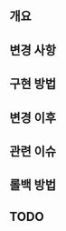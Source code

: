 ## 개요
<!-- 간단하게 이 PR이 무엇인지 설명해주세요. 예: 새로운 로그인 기능 추가 -->

## 변경 사항
<!-- 이 PR로 인해 변경되는 사항을 나열해주세요. 예:
- 로그인 페이지 UI 업데이트
- 로그인 API 연동
- 로그인 에러 처리 추가
-->

## 구현 방법
<!-- 변경사항을 구현한 방법에 대해 특별히 전달해야할 것이 있다면 설명해주세요. 예:
- React Hook을 사용하여 상태 관리
- JWT를 사용한 인증 처리
-->

## 변경 이후
<!-- 변경 사항을 확인 할 수 있는 방법을 알려주세요. 가능하다면, 변화를 보여주는 스크린샷 또는 동영상을 첨부해주세요. 예:
- 로그인 성공 시 홈페이지로 리다이렉트하는 동영상
-->

## 관련 이슈
<!-- 관련 버그 현상이나 관련 이슈 번호가 있다면 링크를 적어주거나 스크린샷을 첨부해주세요. 예: #123 -->

## 롤백 방법
<!-- 해당 PR를 롤백하는 방법을 알려주세요. 예: 
- revert commit
- .env 파일 수정
-->

## TODO
<!-- 앞으로 해야하는 것이나, 논의가 필요한 부분 등을 적어주세요. 예:
- 로그인 관련 테스트 케이스 추가
- 다국어 지원 검토
-->
